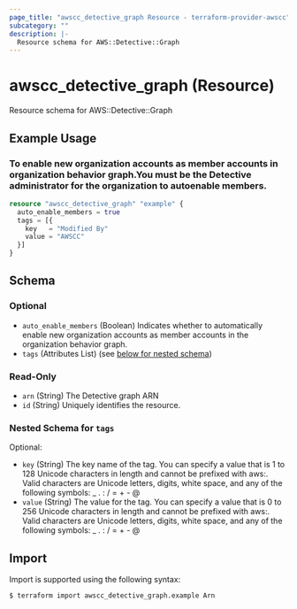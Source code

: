 ```yaml
---
page_title: "awscc_detective_graph Resource - terraform-provider-awscc"
subcategory: ""
description: |-
  Resource schema for AWS::Detective::Graph
---
```


# awscc_detective_graph (Resource)

Resource schema for AWS::Detective::Graph

## Example Usage

### To enable new organization accounts as member accounts in organization behavior graph.You must be the Detective administrator for the organization to autoenable members.

```terraform
resource "awscc_detective_graph" "example" {
  auto_enable_members = true
  tags = [{
    key   = "Modified By"
    value = "AWSCC"
  }]
}
```

<!-- schema generated by tfplugindocs -->
## Schema

### Optional

- `auto_enable_members` (Boolean) Indicates whether to automatically enable new organization accounts as member accounts in the organization behavior graph.
- `tags` (Attributes List) (see [below for nested schema](#nestedatt--tags))

### Read-Only

- `arn` (String) The Detective graph ARN
- `id` (String) Uniquely identifies the resource.

<a id="nestedatt--tags"></a>
### Nested Schema for `tags`

Optional:

- `key` (String) The key name of the tag. You can specify a value that is 1 to 128 Unicode characters in length and cannot be prefixed with aws:. Valid characters are Unicode letters, digits, white space, and any of the following symbols: _ . : / = + - @
- `value` (String) The value for the tag. You can specify a value that is 0 to 256 Unicode characters in length and cannot be prefixed with aws:. Valid characters are Unicode letters, digits, white space, and any of the following symbols: _ . : / = + - @

## Import

Import is supported using the following syntax:

```shell
$ terraform import awscc_detective_graph.example Arn
```